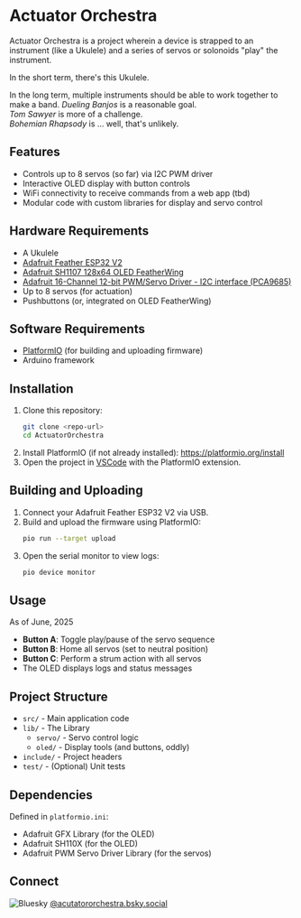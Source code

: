 # Actuator Orchestra

Actuator Orchestra is a project wherein a device is
  strapped to an instrument (like a Ukulele) and
	a series of servos or solonoids "play" the instrument.

In the short term, there's this Ukulele.

In the long term, multiple instruments should be able
  to work together to make a band.
  *Dueling Banjos* is a reasonable goal.  
  *Tom Sawyer* is more of a challenge.  
  *Bohemian Rhapsody* is ... well, that's unlikely.

## Features

- Controls up to 8 servos (so far) via I2C PWM driver
- Interactive OLED display with button controls
- WiFi connectivity to receive commands from a web app (tbd)
- Modular code with custom libraries for display and servo control

## Hardware Requirements

- A Ukulele
- [Adafruit Feather ESP32 V2](https://www.adafruit.com/product/5400)
- [Adafruit SH1107 128x64 OLED FeatherWing](https://www.adafruit.com/product/4650)
- [Adafruit 16-Channel 12-bit PWM/Servo Driver - I2C interface (PCA9685)](https://www.adafruit.com/product/815)
- Up to 8 servos (for actuation)
- Pushbuttons (or, integrated on OLED FeatherWing)

## Software Requirements

- [PlatformIO](https://platformio.org/) (for building and uploading firmware)
- Arduino framework

## Installation
1. Clone this repository:
   ```sh
   git clone <repo-url>
   cd ActuatorOrchestra
   ```
2. Install PlatformIO (if not already installed):
   https://platformio.org/install
3. Open the project in [VSCode](https://code.visualstudio.com/) with the PlatformIO extension.

## Building and Uploading
1. Connect your Adafruit Feather ESP32 V2 via USB.
2. Build and upload the firmware using PlatformIO:
   ```sh
   pio run --target upload
   ```
3. Open the serial monitor to view logs:
   ```sh
   pio device monitor
   ```

## Usage

As of June, 2025

- **Button A**: Toggle play/pause of the servo sequence
- **Button B**: Home all servos (set to neutral position)
- **Button C**: Perform a strum action with all servos
- The OLED displays logs and status messages

## Project Structure

- `src/` - Main application code
- `lib/` - The Library
  - `servo/` - Servo control logic
  - `oled/` - Display tools (and buttons, oddly)
- `include/` - Project headers
- `test/` - (Optional) Unit tests

## Dependencies

Defined in `platformio.ini`:

- Adafruit GFX Library (for the OLED)
- Adafruit SH110X (for the OLED)
- Adafruit PWM Servo Driver Library (for the servos)

## Connect

![Bluesky](https://img.shields.io/badge/-Bluesky-3686f7?style=flat&logo=icloud&logoColor=white)
[@acutatororchestra.bsky.social](https://bsky.app/profile/acutatororchestra.bsky.social)
